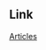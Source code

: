 ## Link
[Articles]([https://stack-over-cloned.netlify.app/](https://news-articles1.netlify.app/posts/628f5cdf0bb34c00166c8460))

